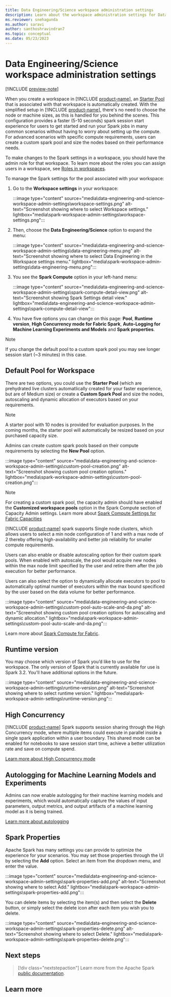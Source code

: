 ```yaml
---
title: Data Engineering/Science workspace administration settings
description: Learn about the workspace administration settings for Data Engineering/Science workloads such as Apache Spark Pools, High Concurrency Mode, Runtime Version, Spark Properties and Autologging.
ms.reviewer: snehagunda
ms.author: saravi
author: santhoshravindran7
ms.topic: conceptual
ms.date: 05/23/2023
---
```


# Data Engineering/Science workspace administration settings

[!INCLUDE [preview-note](../includes/preview-note.md)]

When you create a workspace in [!INCLUDE [product-name](../includes/product-name.md)], an [Starter Pool](spark-compute.md) that is associated with that workspace is automatically created. With the simplified setup in [!INCLUDE [product-name](../includes/product-name.md)], there's no need to choose the node or machine sizes, as this is handled for you behind the scenes. This configuration provides a faster (5-10 seconds) spark session start experience for users to get started and run your Spark jobs in many common scenarios without having to worry about setting up the compute. For advanced scenarios with specific compute requirements, users can create a custom spark pool and size the nodes based on their performance needs.

To make changes to the Spark settings in a workspace, you should have the admin role for that workspace. To learn more about the roles you can assign users in a workspace, see [Roles in workspaces](../get-started/roles-workspaces.md).

To manage the Spark settings for the pool associated with your workspace:

1. Go to the **Workspace settings** in your workspace:

   :::image type="content" source="media\data-engineering-and-science-workspace-admin-settings\workspace-settings.png" alt-text="Screenshot showing where to select Workspace settings." lightbox="media\spark-workspace-admin-settings\workspace-settings.png":::

1. Then, choose the **Data Engineering/Science** option to expand the menu:

   :::image type="content" source="media\data-engineering-and-science-workspace-admin-settings\data-engineering-menu.png" alt-text="Screenshot showing where to select Data Engineering in the Workspace settings menu." lightbox="media\spark-workspace-admin-settings\data-engineering-menu.png":::

1. You see the **Spark Compute** option in your left-hand menu:

   :::image type="content" source="media\data-engineering-and-science-workspace-admin-settings\spark-compute-detail-view.png" alt-text="Screenshot showing Spark Settings detail view." lightbox="media\data-engineering-and-science-workspace-admin-settings\spark-compute-detail-view":::

1. You have five options you can change on this page: **Pool**, **Runtime version**, **High Concurrency mode for Fabric Spark**, **Auto-Logging for Machine Learning Experiments and Models** and **Spark properties**.

> [!NOTE]
> If you change the default pool to a custom spark pool you may see longer session start (~3 minutes) in this case.

## Default Pool for Workspace

There are two options, you could use the **Starter Pool** (which are prehydrated live clusters automatlically created for your faster experience, but are of Medium size) or create a **Custom Spark Pool** and size the nodes, autoscaling and dynamic allocation of executors based on your requirements. 

> [!NOTE]
> A starter pool with 10 nodes is provided for evaluation purposes. In the coming months, the starter pool will automatically be resized based on your purchased capacity size.

Admins can create custom spark pools based on their compute requirements by selecting the **New Pool** option.

:::image type="content" source="media\data-engineering-and-science-workspace-admin-settings\custom-pool-creation.png" alt-text="Screenshot showing custom pool creation options." lightbox="media\spark-workspace-admin-settings\custom-pool-creation.png":::

> [!NOTE]
> For creating a custom spark pool,  the capacity admin should have enabled the **Customized workspace pools** option in the Spark Compute section of Capacity Admin settings. 
> Learn more about [Spark Compute Settings for Fabric Capacities](data-engineering-and-data-science-capacity-settings-management.md)

[!INCLUDE [product-name](../includes/product-name.md)] spark supports Single node clusters, which allows users to select a min node configuration of 1 and with a max node of 2 thereby offering high-availability and better job reliability for smaller compute requirements. 

Users can also enable or disable autoscaling option for their custom spark pools. When enabled with autoscale, the pool would acquire new nodes within the max node limit specified by the user and retire them after the job execution for better performance. 

Users can also select the option to dynamically allocate executors to pool to automatically optimal number of executors within the max bound specificed by the user based on the data volume for better performance. 

:::image type="content" source="media\data-engineering-and-science-workspace-admin-settings\custom-pool-auto-scale-and-da.png" alt-text="Screenshot showing custom pool creation options for autoscaling and dynamic allocation." lightbox="media\spark-workspace-admin-settings\custom-pool-auto-scale-and-da.png":::


Learn more about [Spark Compute for Fabric](spark-compute.md).

## Runtime version

You may choose which version of Spark you’d like to use for the workspace. The only version of Spark that is currently available for use is Spark 3.2. You'll have additional options in the future.

:::image type="content" source="media\data-engineering-and-science-workspace-admin-settings\runtime-version.png" alt-text="Screenshot showing where to select runtime version." lightbox="media\spark-workspace-admin-settings\runtime-version.png":::

## High Concurrency

[!INCLUDE [product-name](../includes/product-name.md)] Spark supports session sharing through the High Concurrency mode, where multiple items could execute in parallel inside a single spark application within a user boundary. This shared mode can be enabled for notebooks to save session start time, achieve a better utilization rate and save on compute spend. 

[Learn more about High Concurrency mode](high-concurrency-mode-overview.md)

## Autologging for Machine Learning Models and Experiments

Admins can now enable autologging for their machine learning models and experiments, which would automatically capture the values of input parameters, output metrics, and output artifacts of a machine learning model as it is being trained. 

[Learn more about autologging](https://mlflow.org/docs/latest/tracking.html)

## Spark Properties

Apache Spark has many settings you can provide to optimize the experience for your scenarios. You may set those properties through the UI by selecting the **Add** option. Select an item from the dropdown menu, and enter the value.

:::image type="content" source="media\data-engineering-and-science-workspace-admin-settings\spark-properties-add.png" alt-text="Screenshot showing where to select Add." lightbox="media\spark-workspace-admin-settings\spark-properties-add.png":::

You can delete items by selecting the item(s) and then select the **Delete** button, or simply select the delete icon after each item you wish you to delete.

:::image type="content" source="media\data-engineering-and-science-workspace-admin-settings\spark-properties-delete.png" alt-text="Screenshot showing where to select Delete." lightbox="media\spark-workspace-admin-settings\spark-properties-delete.png":::


## Next steps

>[!div class="nextstepaction"]
>Learn more from the Apache Spark [public documentation](https://spark.apache.org/docs/latest/configuration.html).

## Learn more



